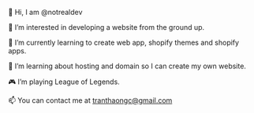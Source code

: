👋  Hi, I am @notrealdev

👀  I’m interested in developing a website from the ground up.

🌱  I’m currently learning to create web app, shopify themes and shopify apps.

💞️  I’m learning about hosting and domain so I can create my own website.

🎮  I’m playing League of Legends.

📫  You can contact me at tranthaongc@gmail.com

<!---
notrealdev/notrealdev is a ✨ special ✨ repository because its `README.md` (this file) appears on your GitHub profile.
You can click the Preview link to take a look at your changes.
--->
